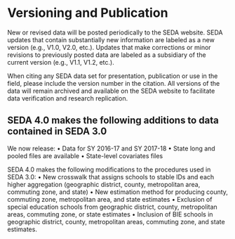 # Versioning and Publication 
New or revised data will be posted periodically to the SEDA website. SEDA updates that contain substantially new information are labeled as a new version (e.g., V1.0, V2.0, etc.). Updates that make corrections or minor revisions to previously posted data are labeled as a subsidiary of the current version (e.g., V1.1, V1.2, etc.). 

When citing any SEDA data set for presentation, publication or use in the field, please include the version number in the citation. All versions of the data will remain archived and available on the SEDA website to facilitate data verification and research replication. 

## SEDA 4.0 makes the following additions to data contained in SEDA 3.0 
We now release: 
	• Data for SY 2016-17 and SY 2017-18 
	• State long and pooled files are available 
	• State-level covariates files 

SEDA 4.0 makes the following modifications to the procedures used in SEDA 3.0:
	• New crosswalk that assigns schools to stable IDs and each higher aggregation (geographic district, county, metropolitan area, commuting zone, and state) 
	• New estimation method for producing county, commuting zone, metropolitan area, and state estimates • Exclusion of special education schools from geographic district, county, metropolitan areas, commuting zone, or state estimates 
	• Inclusion of BIE schools in geographic district, county, metropolitan areas, commuting zone, and state estimates.